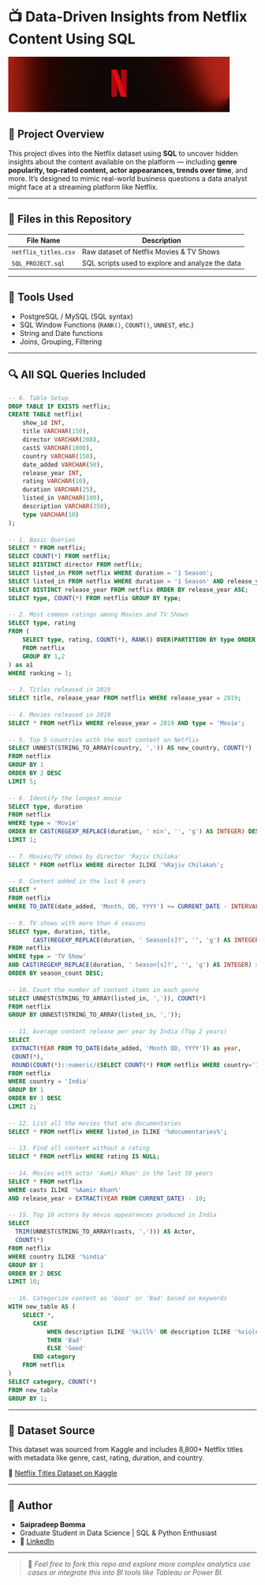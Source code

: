 # 📺 Data-Driven Insights from Netflix Content Using SQL

![Netflix Project Banner](https://github.com/saipradeep16/Netflix_Project_SQL/blob/main/netflix%20logo.jpg)

## 🧠 Project Overview
This project dives into the Netflix dataset using **SQL** to uncover hidden insights about the content available on the platform — including **genre popularity, top-rated content, actor appearances, trends over time**, and more. It’s designed to mimic real-world business questions a data analyst might face at a streaming platform like Netflix.

---

## 📁 Files in this Repository
| File Name            | Description                                      |
|---------------------|--------------------------------------------------|
| `netflix_titles.csv`| Raw dataset of Netflix Movies & TV Shows        |
| `SQL_PROJECT.sql`   | SQL scripts used to explore and analyze the data|

---

## 🔧 Tools Used
- PostgreSQL / MySQL (SQL syntax)
- SQL Window Functions (`RANK()`, `COUNT()`, `UNNEST`, etc.)
- String and Date functions
- Joins, Grouping, Filtering

---

## 🔍 All SQL Queries Included

```sql
-- 0. Table Setup
DROP TABLE IF EXISTS netflix;
CREATE TABLE netflix(
    show_id INT,
    title VARCHAR(150),
    director VARCHAR(208),
    castS VARCHAR(1000),
    country VARCHAR(150),
    date_added VARCHAR(50),
    release_year INT,
    rating VARCHAR(10),
    duration VARCHAR(25),
    listed_in VARCHAR(100),
    description VARCHAR(250),
    type VARCHAR(10)
);

-- 1. Basic Queries
SELECT * FROM netflix;
SELECT COUNT(*) FROM netflix;
SELECT DISTINCT director FROM netflix;
SELECT listed_in FROM netflix WHERE duration = '1 Season';
SELECT listed_in FROM netflix WHERE duration = '1 Season' AND release_year = 2019;
SELECT DISTINCT release_year FROM netflix ORDER BY release_year ASC;
SELECT type, COUNT(*) FROM netflix GROUP BY type;

-- 2. Most common ratings among Movies and TV Shows
SELECT type, rating
FROM (
    SELECT type, rating, COUNT(*), RANK() OVER(PARTITION BY type ORDER BY COUNT(*) DESC) as ranking
    FROM netflix
    GROUP BY 1,2
) as a1
WHERE ranking = 1;

-- 3. Titles released in 2019
SELECT title, release_year FROM netflix WHERE release_year = 2019;

-- 4. Movies released in 2019
SELECT * FROM netflix WHERE release_year = 2019 AND type = 'Movie';

-- 5. Top 5 countries with the most content on Netflix
SELECT UNNEST(STRING_TO_ARRAY(country, ',')) AS new_country, COUNT(*)
FROM netflix
GROUP BY 1
ORDER BY 2 DESC
LIMIT 5;

-- 6. Identify the longest movie
SELECT type, duration
FROM netflix
WHERE type = 'Movie'
ORDER BY CAST(REGEXP_REPLACE(duration, ' min', '', 'g') AS INTEGER) DESC
LIMIT 1;

-- 7. Movies/TV shows by director 'Rajiv Chilaka'
SELECT * FROM netflix WHERE director ILIKE '%Rajiv Chilaka%';

-- 8. Content added in the last 6 years
SELECT * 
FROM netflix 
WHERE TO_DATE(date_added, 'Month, DD, YYYY') >= CURRENT_DATE - INTERVAL '6 Years';

-- 9. TV shows with more than 4 seasons
SELECT type, duration, title,
       CAST(REGEXP_REPLACE(duration, ' Season[s]?', '', 'g') AS INTEGER) AS season_count
FROM netflix
WHERE type = 'TV Show' 
AND CAST(REGEXP_REPLACE(duration, ' Season[s]?', '', 'g') AS INTEGER) > 4
ORDER BY season_count DESC;

-- 10. Count the number of content items in each genre
SELECT UNNEST(STRING_TO_ARRAY(listed_in, ',')), COUNT(*)
FROM netflix
GROUP BY UNNEST(STRING_TO_ARRAY(listed_in, ','));

-- 11. Average content release per year by India (Top 2 years)
SELECT 
 EXTRACT(YEAR FROM TO_DATE(date_added, 'Month DD, YYYY')) as year,
 COUNT(*),
 ROUND(COUNT(*)::numeric/(SELECT COUNT(*) FROM netflix WHERE country='India')::numeric * 100,2) as Average_Content_Per_Year
FROM netflix
WHERE country = 'India'
GROUP BY 1
ORDER BY 3 DESC
LIMIT 2;

-- 12. List all the movies that are documentaries
SELECT * FROM netflix WHERE listed_in ILIKE '%documentaries%';

-- 13. Find all content without a rating
SELECT * FROM netflix WHERE rating IS NULL;

-- 14. Movies with actor 'Aamir Khan' in the last 10 years
SELECT * FROM netflix 
WHERE casts ILIKE '%Aamir Khan%' 
AND release_year > EXTRACT(YEAR FROM CURRENT_DATE) - 10;

-- 15. Top 10 actors by movie appearances produced in India
SELECT 
  TRIM(UNNEST(STRING_TO_ARRAY(casts, ','))) AS Actor,
  COUNT(*)
FROM netflix
WHERE country ILIKE '%india'
GROUP BY 1
ORDER BY 2 DESC
LIMIT 10;

-- 16. Categorize content as 'Good' or 'Bad' based on keywords
WITH new_table AS (
    SELECT *,
       CASE
           WHEN description ILIKE '%kill%' OR description ILIKE '%violence%'
           THEN 'Bad'
           ELSE 'Good'
       END category    
    FROM netflix
)
SELECT category, COUNT(*)
FROM new_table
GROUP BY 1;
```

---

## 📜 Dataset Source
This dataset was sourced from Kaggle and includes 8,800+ Netflix titles with metadata like genre, cast, rating, duration, and country.

🔗 [Netflix Titles Dataset on Kaggle](https://www.kaggle.com/datasets/shivamb/netflix-shows?resource=download)

---

## 👤 Author
- **Saipradeep Bomma**
- Graduate Student in Data Science | SQL & Python Enthusiast
- 📧 [LinkedIn](https://www.linkedin.com/in/saipradeep16)

---

> 💬 _Feel free to fork this repo and explore more complex analytics use cases or integrate this into BI tools like Tableau or Power BI._





